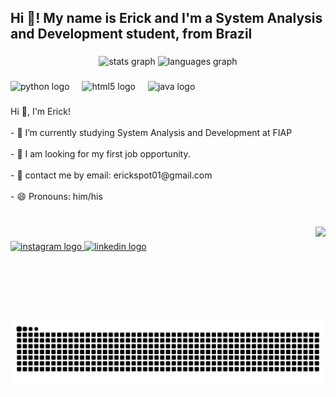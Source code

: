 <h2 align="left">Hi 👋! My name is Erick and I'm a System Analysis and Development student, from Brazil</h2>

###

<div align="center">
  <img src="https://github-readme-stats.vercel.app/api?username=Erick0105&hide_title=false&hide_rank=false&show_icons=true&include_all_commits=true&count_private=true&disable_animations=false&theme=tokyonight&locale=en&hide_border=false" height="150" alt="stats graph"  />
  <img src="https://github-readme-stats.vercel.app/api/top-langs?username=Erick0105&locale=en&hide_title=false&layout=compact&card_width=320&langs_count=5&theme=tokyonight&hide_border=false" height="150" alt="languages graph"  />
</div>

###

<div align="left">
  <img src="https://cdn.jsdelivr.net/gh/devicons/devicon/icons/python/python-original.svg" height="30" alt="python logo"  />
  <img width="12" />
  <img src="https://cdn.jsdelivr.net/gh/devicons/devicon/icons/html5/html5-original.svg" height="30" alt="html5 logo"  />
  <img width="12" />
  <img src="https://cdn.jsdelivr.net/gh/devicons/devicon/icons/java/java-original.svg" height="30" alt="java logo"  />
</div>

###

<p align="left">Hi 👋, I'm Erick!<br><br>- 🌱 I’m currently studying System Analysis and Development at FIAP<br><br>- 🔭 I am looking for my first job opportunity. <br><br>- 💬 contact me by email: erickspot01@gmail.com<br><br>- 😄 Pronouns: him/his</p>

###

<br clear="both">

<img align="right" height="150" src="https://media.tenor.com/k_FD58xnsicAAAAi/work-internet.gif"  />

###

<div align="left">
  <a href="https://www.instagram.com/erick_0105_/" target="_blank">
    <img src="https://img.shields.io/static/v1?message=Instagram&logo=instagram&label=&color=E4405F&logoColor=white&labelColor=&style=for-the-badge" height="35" alt="instagram logo"  />
  </a>
  <a href="https://www.linkedin.com/in/erick-alves-295180235/" target="_blank">
    <img src="https://img.shields.io/static/v1?message=LinkedIn&logo=linkedin&label=&color=0077B5&logoColor=white&labelColor=&style=for-the-badge" height="35" alt="linkedin logo"  />
  </a>
</div>

###

<br clear="both">

<img src="https://raw.githubusercontent.com/Erick0105/Erick0105/output/snake.svg" alt="Snake animation" />

###
